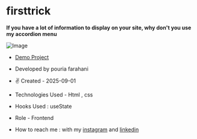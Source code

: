 # firsttrick

**If you have a lot of information to display on your site, why don't you use my accordion menu**

![Image](https://github.com/user-attachments/assets/e8572126-8a18-441c-99a4-cfe82886422a)

- [Demo Project](https://fatemeh-hashemzadeh.github.io/firsttrick/)

- Developed by pouria farahani

- ✌️ Created - 2025-09-01

- Technologies Used - Html , css 

- Hooks Used : useState 

- Role - Frontend

- How to reach me : with my [instagram](https://instagram.com/fatemeh.__.hashemzadeh) and [linkedin](https://www.linkedin.com/in/fatemeh-hashemzadeh%E2%80%8F)
